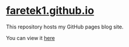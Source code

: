 # [faretek1.github.io](https://faretek1.github.io)

This repository hosts my GitHub pages blog site. 

You can view it [here](https://faretek1.github.io)
